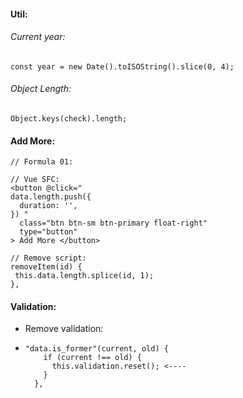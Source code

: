 #### Util:

###### Current year:
```
const year = new Date().toISOString().slice(0, 4);
```



###### Object Length:
```
Object.keys(check).length;
```


#### Add More:
```
// Formula 01:

// Vue SFC:
<button @click="
data.length.push({
  duration: '',
}) "
  class="btn btn-sm btn-primary float-right"
  type="button"
> Add More </button>

// Remove script:
removeItem(id) {
 this.data.length.splice(id, 1);
},
```

#### Validation:
* Remove validation:
* ```
  "data.is_former"(current, old) {
      if (current !== old) {
        this.validation.reset(); <----
      }
    },
  ```
